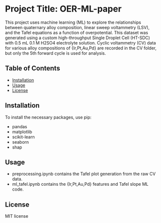 # Project Title: OER-ML-paper

This project uses machine learning (ML) to explore the relationships between quaternary alloy composition, linear sweep voltammetry (LSV), and the Tafel equations as a function of overpotential. This dataset was generated using a custom high-throughput Single Droplet Cell (HT-SDC) with 0.5 mL 0.1 M H2SO4 electrolyte solution. Cyclic voltammetry (CV) data for various alloy compositions of {Ir,Pt,Au,Pd} are recorded in the CV folder, but only the 5th forward cycle is used for analysis.

## Table of Contents
- [Installation](#installation)
- [Usage](#Usage)
- [License](#license)

## Installation
To install the necessary packages, use pip:
- pandas
- matplotlib
- scikit-learn
- seaborn
- shap

## Usage
- preprocessing.ipynb contains the Tafel plot generation from the raw CV data.
- ml_tafel.ipynb contains the {Ir,Pt,Au,Pd} features and Tafel slope ML code.

## License
MIT license
